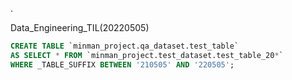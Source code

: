 .

Data_Engineering_TIL(20220505)

```sql
CREATE TABLE `minman_project.qa_dataset.test_table`
AS SELECT * FROM `minman_project.test_dataset.test_table_20*`
WHERE _TABLE_SUFFIX BETWEEN '210505' AND '220505';
```